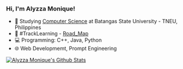 ### Hi, I'm Alyzza Monique!

- 🔭 Studying [Computer Science](https://batstateu.edu.ph/wp-content/uploads/2020/10/Bachelor-of-Science-in-Computer-Science-BSCS.pdf) at Batangas State University - TNEU, Philippines<br/>
- 💬 #TrackLearning - [Road_Map](https://roadmap.sh/java)<br/>
- 💻 Programming: C++, Java, Python<br/>
- 🌐 Web Developmemt, Prompt Engineering<br/>

[![Alyzza Monique's Github Stats](https://github-readme-stats.vercel.app/api?username=darumous1301&count_private=true&show_icons=true&theme=tokyonight&hide_rank=false)](https://github.com/darumous1301/github-readme-stats)
